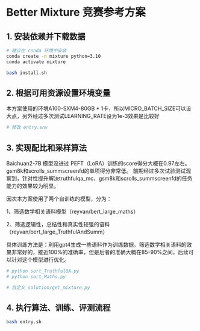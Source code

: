 # Better Mixture 竞赛参考方案

## 1. 安装依赖并下载数据

```bash
# 建议在 conda 环境中安装
conda create -n mixture python=3.10
conda activate mixture

bash install.sh
```

## 2. 根据可用资源设置环境变量

本方案使用的环境A100-SXM4-80GB * 1卡，所以MICRO_BATCH_SIZE可以设大点，另外经过多次测试LEARNING_RATE设为1e-3效果是比较好

```bash
# 修改 entry.env
```

## 3. 实现配比和采样算法
Baichuan2-7B 模型没进过 PEFT（LoRA）训练的score得分大概在0.97左右。gsm8k和scrolls_summscreenfd的单项得分非常低。
前期经过多次试验测试观察到，针对性提升解决truthfulqa_mc、gsm8k和scrolls_summscreenfd的任务能力的效果较为明显。

因次本方案使用了两个自训练的模型，分为：

1、筛选数学相关语料模型（reyvan/bert_large_maths）

2、筛选逻辑性，总结性和真实性较强的语料（reyvan/bert_large_TruthfulAndSumm）

具体训练方法是：利用gpt4生成一些语料作为训练数据。筛选数学相关语料的效果非常好的，接近100%的准确率，但是后者的准确大概在85-90%之间，后续可以针对这个模型进行优化。

```bash
# python sort_TruthfulQA.py
# python sort_Maths.py
```

```bash
# 自定义 solution/get_mixture.py
```



## 4. 执行算法、训练、评测流程
```bash
bash entry.sh
```

